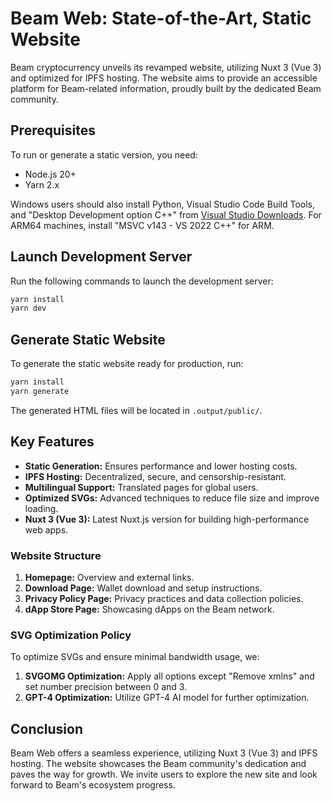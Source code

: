 # Beam Web: State-of-the-Art, Static Website

Beam cryptocurrency unveils its revamped website, utilizing Nuxt 3 (Vue 3) and optimized for IPFS hosting. The website aims to provide an accessible platform for Beam-related information, proudly built by the dedicated Beam community.

## Prerequisites

To run or generate a static version, you need:

- Node.js 20+
- Yarn 2.x

Windows users should also install Python, Visual Studio Code Build Tools, and "Desktop Development option C++" from [Visual Studio Downloads](https://visualstudio.microsoft.com/downloads/). For ARM64 machines, install "MSVC v143 - VS 2022 C++" for ARM.

## Launch Development Server

Run the following commands to launch the development server:

```bash
yarn install
yarn dev
```

## Generate Static Website

To generate the static website ready for production, run:

```bash
yarn install
yarn generate
```

The generated HTML files will be located in `.output/public/`.

## Key Features

- **Static Generation:** Ensures performance and lower hosting costs.
- **IPFS Hosting:** Decentralized, secure, and censorship-resistant.
- **Multilingual Support:** Translated pages for global users.
- **Optimized SVGs:** Advanced techniques to reduce file size and improve loading.
- **Nuxt 3 (Vue 3):** Latest Nuxt.js version for building high-performance web apps.

### Website Structure

1. **Homepage:** Overview and external links.
2. **Download Page:** Wallet download and setup instructions.
3. **Privacy Policy Page:** Privacy practices and data collection policies.
4. **dApp Store Page:** Showcasing dApps on the Beam network.

### SVG Optimization Policy

To optimize SVGs and ensure minimal bandwidth usage, we:

1. **SVGOMG Optimization:** Apply all options except "Remove xmlns" and set number precision between 0 and 3.
2. **GPT-4 Optimization:** Utilize GPT-4 AI model for further optimization.

## Conclusion

Beam Web offers a seamless experience, utilizing Nuxt 3 (Vue 3) and IPFS hosting. The website showcases the Beam community's dedication and paves the way for growth. We invite users to explore the new site and look forward to Beam's ecosystem progress.

